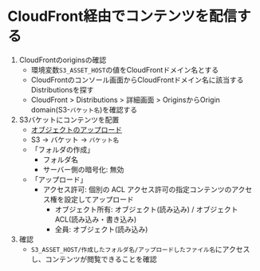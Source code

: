# CloudFront経由でコンテンツを配信する
1. CloudFrontのoriginsの確認
    - 環境変数`S3_ASSET_HOST`の値をCloudFrontドメイン名とする
    - CloudFrontのコンソール画面からCloudFrontドメイン名に該当するDistributionsを探す
    - CloudFront > Distributions > 詳細画面 > OriginsからOrigin domain(S3-`バケット名`)を確認する
2. S3バケットにコンテンツを配置
    - [オブジェクトのアップロード](https://docs.aws.amazon.com/ja_jp/AmazonS3/latest/userguide/upload-objects.html)
    - S3 -> バケット -> `バケット名`
    - 「フォルダの作成」
      - フォルダ名
      - サーバー側の暗号化: 無効
    - 「アップロード」
      - アクセス許可: 個別の ACL アクセス許可の指定コンテンツのアクセス権を設定してアップロード
        - オブジェクト所有: オブジェクト(読み込み) / オブジェクト ACL(読み込み・書き込み)
        - 全員: オブジェクト(読み込み)
3. 確認
    - `S3_ASSET_HOST/作成したフォルダ名/アップロードしたファイル名`にアクセスし、コンテンツが閲覧できることを確認
